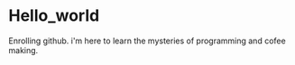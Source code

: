 Hello_world
===========

Enrolling github.
i'm here to learn the mysteries of programming and cofee making.
